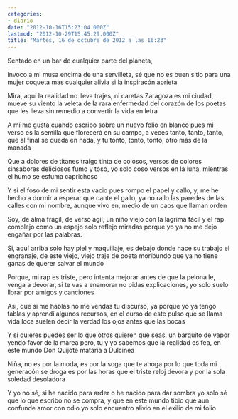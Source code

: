 ```yaml
---
categories:
- diario
date: "2012-10-16T15:23:04.000Z"
lastmod: "2012-10-29T15:45:29.000Z"
title: "Martes, 16 de octubre de 2012 a las 16:23"
---
```


Sentado en un bar de cualquier parte del planeta,

invoco a mi musa encima de una servilleta,
sé que no es buen sitio para una mujer coqueta
mas cualquier alivia si la inspiracón aprieta

Mira, aquí­ la realidad no lleva trajes, ni caretas
Zaragoza es mi ciudad, mueve su viento la veleta
de la rara enfermedad del corazón de los poetas
que les lleva sin remedio a convertir la vida en letra

A mí­ me gusta cuando escribo sobre un nuevo folio en blanco
pues mi verso es la semilla que florecerá en su campo,
a veces tanto, tanto, tanto, que al final se queda en nada,
y tu tonto, tonto, tonto, otro más de la manada

Que a dolores de titanes traigo tinta de colosos,
versos de colores sinsabores deliciosos
fumo y toso, yo solo coso versos en la luna,
mientras el humo se esfuma caprichoso

Y si el foso de mi sentir esta vacio pues rompo el papel y callo,
y, me he hecho a dormir a esperar que cante el gallo,
ya no rallo las paredes de las calles con mi nombre,
aunque vivo en, medio de un caos que llaman orden

Soy, de alma frágil, de verso ágil,
un niño viejo con la lagrima fácil y el rap complejo
como un espejo solo reflejo miradas
porque yo ya no me dejo engañar por las palabras.

Si, aquí­ arriba solo hay piel y maquillaje,
es debajo donde hace su trabajo el engranaje,
de este viejo, viejo traje de poeta moribundo
que ya no tiene ganas de querer salvar el mundo

Porque, mi rap es triste, pero intenta mejorar
antes de que la pelona le, venga a devorar,
si te vas a enamorar no pidas explicaciones,
yo solo suelo llorar por amigos y canciones

Así­, que si me hablas no me vendas tu discurso, ya
porque yo ya tengo tablas y aprendí­ algunos recursos,
en el curso de este pulso que se llama vida loca
suelen decir la verdad los ojos antes que las bocas

Y si quieres puedes ser lo que otros quieren que seas,
un barquito de vapor yendo favor de la marea
pero, tu y yo sabemos que la realidad es fea,
en este mundo Don Quijote matarí­a a Dulcinea

Niña, no es por la moda, es por la soga que te ahoga
por lo que toda mi generacón se droga
es por las horas que el triste reloj devora
y por la sola soledad desoladora

Y yo no sé, si he nacido para arder o he nacido para dar sombra
yo solo sé que lo que escribo no se compra,
y que en este mundo tibio que aun confunde amor con odio
yo solo encuentro alivio en el exilio de mi folio